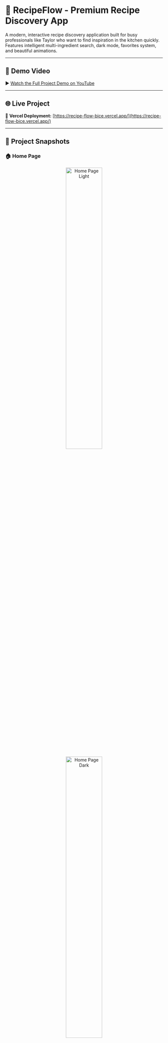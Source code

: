 # 🍳 RecipeFlow - Premium Recipe Discovery App

A modern, interactive recipe discovery application built for busy professionals like Taylor who want to find inspiration in the kitchen quickly. Features intelligent multi-ingredient search, dark mode, favorites system, and beautiful animations.

---

## 🎥 Demo Video

▶️ [Watch the Full Project Demo on YouTube](https://youtu.be/BXwW_Fk1Klo?si=RNHlcjgAI4sGC_9Y)

---

## 🌐 Live Project

🔗 **Vercel Deployment:** [https://recipe-flow-bice.vercel.app/](https://recipe-flow-bice.vercel.app/)

---

## 📸 Project Snapshots

### 🏠 Home Page
<p align="center">
  <img src="./snapshots/homepage_light_snapshot.png" width="48%" alt="Home Page Light" style="margin:5px;"/>
  <img src="./snapshots/homepage_dark_snapshot.png" width="48%" alt="Home Page Dark" style="margin:5px;"/>
</p>

---

### 🔎 Searching Recipes
<p align="center">
  <img src="./snapshots/search_with_ingredients.png" width="48%" alt="Search With Ingredients" style="margin:5px;"/>
  <img src="./snapshots/loading_recipe.png" width="48%" alt="Loading Recipe" style="margin:5px;"/>
</p>

---

### 🍽️ Recipe Details
<p align="center">
  <img src="./snapshots/recipe_detail.png" width="48%" alt="Recipe Detail" style="margin:5px;"/>
  <img src="./snapshots/recipe_detail_ingrdnt.png" width="48%" alt="Recipe Ingredients" style="margin:5px;"/>
</p>

---

### ❤️ Favourite Items
<p align="center">
  <img src="./snapshots/favourite_items.png" width="48%" alt="Favourite Items" style="margin:5px;"/>
</p>

---

### 📱 Mobile Views
<p align="center">
  <img src="./snapshots/mobile_landing_page.jpg" width="30%" alt="Mobile Landing Page" style="margin:5px;"/>
  <img src="./snapshots/mobile_search_page.jpg" width="30%" alt="Mobile Search Page" style="margin:5px;"/>
  <img src="./snapshots/mobile_favourites.jpg" width="30%" alt="Mobile Favourites" style="margin:5px;"/>
</p>




## 🎯 Why This Project?

**User Need:** Taylor is a busy professional who wants to cook when coming home but needs quick inspiration. They might want to:
- Cook based on ingredients they have (single or multiple)
- Browse recipes by category
- Get random recipe suggestions
- Save favorite recipes for later
- See detailed instructions with YouTube tutorials
- Quick access to recent searches

**Solution:** RecipeFlow provides multiple discovery methods with a beautiful, responsive interface that makes finding recipes enjoyable and quick. The app includes smart features like multi-ingredient intersection logic and persistent favorites.

## 🔧 Technology Stack

- **Framework:** SvelteKit (Svelte 5 with runes)
- **Styling:** Tailwind CSS v4 with custom design tokens
- **API:** TheMealDB API (free, no authentication required)
- **State Management:** Svelte stores and reactive variables ($state, $derived)
- **Animations:** Custom CSS keyframes and Tailwind transitions
- **Storage:** localStorage for theme, favorites, and search history
- **Icons:** Unicode emojis for visual hierarchy

## 📡 API Used

**TheMealDB API** - Free recipe database with no authentication:
- `GET /filter.php?i={ingredient}` - Search by ingredient
- `GET /filter.php?c={category}` - Search by category
- `GET /random.php` - Get random recipe
- `GET /lookup.php?i={mealId}` - Get full recipe details

### Smart Multi-Ingredient Search Logic

The app implements intelligent intersection logic that the API doesn't natively support:

**How it works:**
1. User enters: "chicken, onion, garlic"
2. App splits into array: ["chicken", "onion", "garlic"]
3. Fetches recipes for EACH ingredient separately
4. Counts how many ingredients each recipe contains
5. Filters to show only recipes with at least 50% ingredient match
6. Sorts by match count (recipes with more matching ingredients appear first)
7. Displays match count badge on each card (e.g., "2/3")

**Example:** Search for 5 ingredients → Shows recipes with 3+ matching ingredients first, then 2 matching, etc.

## 🎨 Features

### Core Functionality
- **Multi-Ingredient Search** - Find recipes with multiple ingredients using smart intersection logic
- **Single Ingredient Search** - Quick search for recipes with one ingredient
- **Browse by Category** - Explore different meal types (Seafood, Dessert, etc.)
- **Random Recipe** - Get inspired with AI-powered random suggestions
- **Detailed Recipe View** - Full ingredients, step-by-step instructions, and YouTube tutorials
- **Favorites System** - Save recipes with heart icon, persisted to localStorage
- **Search History** - Quick access to last 10 searches
 


### UI/UX Enhancements
- **Dark/Light Mode** - Toggle theme with system preference detection, persisted to localStorage  
- **Skeleton Loaders** - Beautiful shimmer loading states while fetching recipes  
- **Smooth Animations** - Staggered card animations, fade-ins, and hover effects  
- **Error Handling** - Friendly messages for no results or network errors  
- **Loading States** - Visual feedback during API calls  
- **Mobile Responsive** - Works perfectly on all screen sizes (mobile, tablet, desktop)  
- **Warm Color Palette** - Culinary-inspired design with orange/amber tones  
- **Cursor Feedback** - Hand cursor on all clickable elements

### Code Quality
- **Modular Components** - Separate components for search, grid, detail, favorites, and history
- **Meaningful Names** - Clear variable and function names throughout
- **Comments** - Inline comments explaining key logic
- **Error Boundaries** - Try-catch blocks for all API calls
- **Accessibility** - Semantic HTML, ARIA attributes, keyboard navigation
- **Performance** - Optimized re-renders with Svelte reactivity

## 🛠️ Edge Cases Handled

1. **No Results Found** - Shows friendly message suggesting alternative searches
2. **Network Errors** - Catches and displays error messages gracefully
3. **Missing Data** - Handles recipes with missing ingredients or instructions
4. **Empty Ingredients** - Filters out empty ingredient slots (API returns 20 slots)
5. **Long Instructions** - Splits by periods and numbers steps for readability
6. **Missing Images** - Uses fallback styling if image fails to load
7. **Disabled States** - Prevents multiple submissions while loading
8. **Multiple Ingredients** - Properly intersects results to show only relevant recipes
9. **Partial Matches** - Shows recipes with some (not all) searched ingredients
10. **localStorage Errors** - Gracefully handles storage quota exceeded
11. **YouTube URL Parsing** - Handles various YouTube URL formats
12. **Empty Search** - Prevents empty searches and shows helpful message

## 📱 Responsive Design

- **Mobile (< 640px)** - Single column grid, optimized touch targets, stacked layout
- **Tablet (640px - 1024px)** - Two column grid with adjusted spacing
- **Desktop (> 1024px)** - Three column grid with enhanced spacing and hover effects

## 🚀 Getting Started

### Prerequisites
- Node.js v16+ and npm

### Installation
\`\`\`bash
# Clone the repository
git clone <repo-url>

# Install dependencies
npm install

# Run development server
npm run dev

# Open http://localhost:5173
\`\`\`

### Build for Production
\`\`\`bash
npm run build
npm run preview
\`\`\`

## 📦 Project Structure

\`\`\`
src/  
├── routes/  
│   ├── +page.svelte              # Main page with state management    
│   └── +layout.svelte            # Root layout with theme provider  
├── lib/  
│   ├── stores/  
│   │   ├── theme.ts              # Dark/light mode store  
│   │   ├── favorites.ts          # Favorites management  
│   │   └── search-history.ts     # Search history store  
│   └── components/  
│       ├── recipe-search.svelte       # Search interface  
│       ├── recipe-grid.svelte         # Recipe cards grid  
│       ├── recipe-detail.svelte       # Recipe modal with details  
│       ├── recipe-skeleton.svelte     # Loading skeleton  
│       ├── favorite-button.svelte     # Heart icon for favorites  
│       ├── search-history.svelte      # Recent searches dropdown  
│       ├── theme-toggle.svelte        # Dark/light mode toggle  
│       ├── youtube-embed.svelte       # YouTube video embed  
│       ├── ai-suggestion-button.svelte # AI-powered suggestions  
│       └── recipe-suggestions.svelte  # Initial page suggestions  
└── app.css                       # Tailwind config + custom animations  
\`\`\`

## 🎨 Design Decisions

- **Warm Color Palette** - Orange (#FF8C42) and amber tones evoke cooking and warmth
- **Card-Based Layout** - Familiar pattern for recipe browsing
- **Modal for Details** - Keeps context while viewing full recipes
- **Emoji Icons** - Adds personality and visual hierarchy
- **Smooth Animations** - Fade-ins and hover effects feel premium
- **Dark Mode** - Reduces eye strain and provides modern aesthetic
- **Skeleton Loaders** - Better perceived performance than spinners
- **localStorage Persistence** - Remembers user preferences and favorites

## 🔄 State Flow

\`\`\`
User Input (Search/Category/Random/Favorites)
    ↓
handleSearch() - Fetch from API
    ↓
Multi-ingredient intersection logic (if multiple ingredients)
    ↓
Sort by ingredient match count
    ↓
Update recipes array
    ↓
Display RecipeGrid with skeleton loaders
    ↓
User clicks recipe
    ↓
handleSelectRecipe() - Fetch full details
    ↓
Display RecipeDetail modal with YouTube embed
    ↓
User can save to favorites (persisted to localStorage)
\`\`\`

## 🌟 "Wow" Details

- Animated loading spinner with gradient border and pulsing glow
- Staggered skeleton loaders with shimmer effect
- Smooth fade-in animations for recipe cards
- Image zoom and rotate on hover
- Numbered instruction steps with animations
- Gradient overlay on hover with "View Recipe" indicator
- Sticky header with backdrop blur
- Smooth modal transitions with scale animation
- Dark mode with smooth color transitions
- Heart icon animation when favoriting
- Search history with quick-access buttons
- AI-powered suggestion button with random ingredient selection
- YouTube video embeds with responsive sizing

## 📝 Implementation Notes

### Multi-Ingredient Search Algorithm
\`\`\`javascript
- Fetch recipes for each ingredient
- Create a map: mealId -> { meal, matchCount }
- Filter recipes with at least 50% ingredient match
- Sort by matchCount descending
- Display with match count badge
\`\`\`

### localStorage Keys
- `recipeflow-theme` - Current theme (light/dark)
- `recipeflow-favorites` - Array of favorite meal IDs
- `recipeflow-search-history` - Array of recent searches

### API Rate Limiting
- TheMealDB has no official rate limit but is free
- App batches requests efficiently
- Caches results in component state

## 🎓 Learning Outcomes

This project demonstrates:
- Advanced API integration with multi-fetch intersection logic
- Responsive design patterns with Tailwind CSS
- Component composition and reusability in Svelte
- State management with Svelte stores and reactivity
- CSS animations and transitions for polish
- localStorage for data persistence
- Error handling and edge case management
- Accessibility best practices
- Dark mode implementation
- User experience optimization

## 🚀 Deployment

Deploy to static host:
- **Vercel Deployed Link** : https://recipe-flow-bice.vercel.app/

Chatgpt discussion link:
- https://chatgpt.com/share/6901acd3-86b8-8001-962e-f6f8c49b10ca

## 🙏 Credits

- **API:** TheMealDB (https://www.themealdb.com/)
- **Framework:** SvelteKit (https://kit.svelte.dev/)
- **Styling:** Tailwind CSS (https://tailwindcss.com/)
